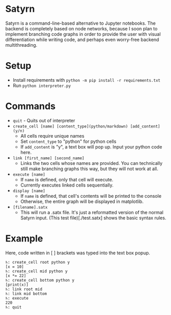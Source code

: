 # Satyrn
Satyrn is a command-line-based alternative to Jupyter notebooks.
The backend is completely based on node networks, because I soon 
plan to implement branching code graphs in order to provide the user
with visual differentiation while writing code, and perhaps even 
worry-free backend multithreading. 

# Setup
* Install requirements with `python -m pip install -r requirements.txt`
* Run `python interpreter.py`

# Commands
* `quit` - Quits out of interpreter
* `create_cell [name] [content_type](python/markdown) [add_content](y/n)`
    - All cells require unique names
    - Set `content_type` to "python" for python cells
    - If `add_content` is "y", a text box will pop up. Input your python code here.
* `link [first_name] [second_name]`
    - Links the two cells whose names are provided. You can technically still make branching graphs this way, but they
    will not work at all.
* `execute [name]`
    - If `name` is defined, only that cell will execute.
    - Currently executes linked cells sequentially. 
* `display [name]`
    - If `name` is defined, that cell's contents will be printed to the console
    - Otherwise, the entire graph will be displayed in matplotlib.
* `[filename].satx`
    - This will run a .satx file. It's just a reformatted version of the normal Satyrn input. (This test file)[./test.satx] shows the basic syntax rules.

# Example
Here, code written in [ ] brackets was typed into the text box popup.
```
♄: create_cell root python y
[x = 10]
♄: create_cell mid python y
[x *= 22]
♄: create_cell bottom python y
[print(x)]
♄: link root mid
♄: link mid bottom
♄: execute
220
♄: quit
```
